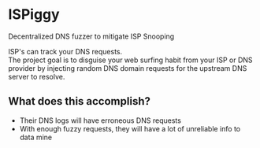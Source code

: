 # ISPiggy
Decentralized DNS fuzzer to mitigate ISP Snooping

ISP's can track your DNS requests. <br>
The project goal is to disguise your web surfing habit from your ISP or DNS provider by injecting random DNS domain requests for the upstream DNS server to resolve.<br>
<h2>What does this accomplish?</h2>

* Their DNS logs will have erroneous DNS requests
* With enough fuzzy requests, they will have a lot of unreliable info to data mine

